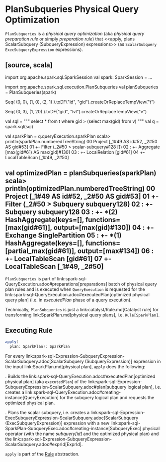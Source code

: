# PlanSubqueries Physical Query Optimization

`PlanSubqueries` is a *physical query optimization* (aka _physical query preparation rule_ or simply _preparation rule_) that <<apply, plans ScalarSubquery (SubqueryExpression) expressions>> (as `ScalarSubquery ExecSubqueryExpression` expressions).

[source, scala]
----
import org.apache.spark.sql.SparkSession
val spark: SparkSession = ...

import org.apache.spark.sql.execution.PlanSubqueries
val planSubqueries = PlanSubqueries(spark)

Seq(
  (0, 0),
  (1, 0),
  (2, 1)
).toDF("id", "gid").createOrReplaceTempView("t")

Seq(
  (0, 3),
  (1, 20)
).toDF("gid", "lvl").createOrReplaceTempView("v")

val sql = """
  select * from t where gid > (select max(gid) from v)
"""
val q = spark.sql(sql)

val sparkPlan = q.queryExecution.sparkPlan
scala> println(sparkPlan.numberedTreeString)
00 Project [_1#49 AS id#52, _2#50 AS gid#53]
01 +- Filter (_2#50 > scalar-subquery#128 [])
02    :  +- Aggregate [max(gid#61) AS max(gid)#130]
03    :     +- LocalRelation [gid#61]
04    +- LocalTableScan [_1#49, _2#50]

val optimizedPlan = planSubqueries(sparkPlan)
scala> println(optimizedPlan.numberedTreeString)
00 Project [_1#49 AS id#52, _2#50 AS gid#53]
01 +- Filter (_2#50 > Subquery subquery128)
02    :  +- Subquery subquery128
03    :     +- *(2) HashAggregate(keys=[], functions=[max(gid#61)], output=[max(gid)#130])
04    :        +- Exchange SinglePartition
05    :           +- *(1) HashAggregate(keys=[], functions=[partial_max(gid#61)], output=[max#134])
06    :              +- LocalTableScan [gid#61]
07    +- LocalTableScan [_1#49, _2#50]
----

`PlanSubqueries` is part of link:spark-sql-QueryExecution.adoc#preparations[preparations] batch of physical query plan rules and is executed when `QueryExecution` is requested for the link:spark-sql-QueryExecution.adoc#executedPlan[optimized physical query plan] (i.e. in *executedPlan* phase of a query execution).

Technically, `PlanSubqueries` is just a link:catalyst/Rule.md[Catalyst rule] for transforming link:SparkPlan.md[physical query plans], i.e. `Rule[SparkPlan]`.

## <span id="apply"> Executing Rule

```scala
apply(
  plan: SparkPlan): SparkPlan
```

For every link:spark-sql-Expression-SubqueryExpression-ScalarSubquery.adoc[ScalarSubquery (SubqueryExpression)] expression in the input link:SparkPlan.md[physical plan], `apply` does the following:

. Builds the link:spark-sql-QueryExecution.adoc#executedPlan[optimized physical plan] (aka `executedPlan`) of the link:spark-sql-Expression-SubqueryExpression-ScalarSubquery.adoc#plan[subquery logical plan], i.e. creates a link:spark-sql-QueryExecution.adoc#creating-instance[QueryExecution] for the subquery logical plan and requests the optimized physical plan.

. Plans the scalar subquery, i.e. creates a link:spark-sql-Expression-ExecSubqueryExpression-ScalarSubquery.adoc[ScalarSubquery (ExecSubqueryExpression)] expression with a new link:spark-sql-SparkPlan-SubqueryExec.adoc#creating-instance[SubqueryExec] physical operator (with the name *subquery[id]* and the optimized physical plan) and the link:spark-sql-Expression-SubqueryExpression-ScalarSubquery.adoc#exprId[ExprId].

`apply` is part of the [Rule](catalyst/Rule.md#apply) abstraction.

